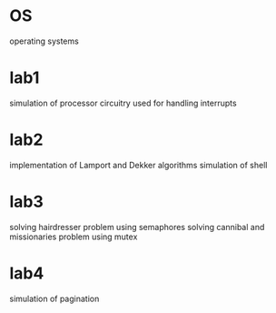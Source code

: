 # OS
operating systems 

# lab1
simulation of processor circuitry used for handling interrupts

# lab2
implementation of Lamport and Dekker algorithms
simulation of shell

# lab3
solving hairdresser problem using semaphores
solving cannibal and missionaries problem using mutex

# lab4
simulation of pagination

